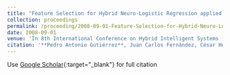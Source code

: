 ```yaml
---
title: "Feature Selection for Hybrid Neuro-Logistic Regression applied to Classification of Remote Sensed Data"
collection: proceedings
permalink: /proceeding/2008-09-01-Feature-Selection-for-Hybrid-Neuro-Logistic-Regression-applied-to-Classification-of-Remote-Sensed-Data
date: 2008-09-01
venue: 'In 8th International Conference on Hybrid Intelligent Systems (HIS08)'
citation: '**Pedro Antonio Gutiérrez**, Juan Carlos Fernández, César Hervás-Martínez, F. López Granados, M. Jurado Expósito, J.M Peña-Barragán, &quot;Feature Selection for Hybrid Neuro-Logistic Regression applied to Classification of Remote Sensed Data.&quot; In 8th International Conference on Hybrid Intelligent Systems (HIS08), 2008, Barcelona, Spain, pp.625--630.'
---
```

Use [Google Scholar](https://scholar.google.com/scholar?q=Feature+Selection+for+Hybrid+Neuro+Logistic+Regression+applied+to+Classification+of+Remote+Sensed+Data){:target="_blank"} for full citation